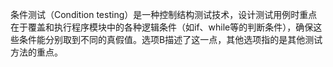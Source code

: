 条件测试（Condition testing）是一种控制结构测试技术，设计测试用例时重点在于覆盖和执行程序模块中的各种逻辑条件（如if、while等的判断条件），确保这些条件能分别取到不同的真假值。选项B描述了这一点，其他选项指的是其他测试方法的重点。